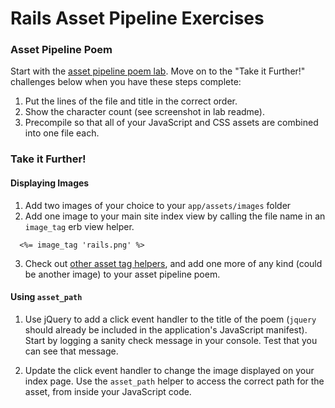 # Rails Asset Pipeline Exercises

### Asset Pipeline Poem

Start with the [asset pipeline poem lab](https://github.com/sf-wdi-labs/asset-pipeline-poem).  Move on to the "Take it Further!" challenges below when you have these steps complete:

1. Put the lines of the file and title in the correct order.  
2. Show the character count (see screenshot in lab readme).  
3. Precompile so that all of your JavaScript and CSS assets are combined into one file each.

### Take it Further!

#### Displaying Images

1. Add two images of your choice to your `app/assets/images` folder
2. Add one image to your main site index view by calling the file name in an `image_tag` erb view helper.

 ```
   <%= image_tag 'rails.png' %>
 ```
 
3. Check out [other asset tag helpers](http://api.rubyonrails.org/classes/ActionView/Helpers/AssetTagHelper.html), and add one more of any kind (could be another image) to your asset pipeline poem.

#### Using `asset_path`

1. Use jQuery to add a click event handler to the title of the poem (`jquery` should already be included in the application's JavaScript manifest).  Start by logging a sanity check message in your console. Test that you can see that message.

2. Update the click event handler to change the image displayed on your index page.  Use the `asset_path` helper to access the correct path for the asset, from inside your JavaScript code.
